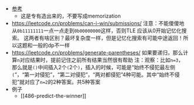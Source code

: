 - [参考](https://en.wikipedia.org/wiki/Memoization)
  - 这是专有造出来的，不要写成memorization
- https://leetcode.cn/problems/can-i-win/submissions/
注意：不能傻傻地从`0b11111111`一点一点走到`0b00000000`这样，否则TLE
应该从0开始记忆化搜索。
这两者有啥区别？最坏复杂度一样，但是记忆化搜索有可能中途返回！所以这题和一般的dp不一样
- https://leetcode.cn/problems/generate-parentheses/
如果要递归，那么计算`n`对应结果时，提前记住之前所有结果当然很有帮助
注：观察：比如`n=3`，那么就是`()`中间插入2个`(`2个`)`，插入的时候，可能是“始终不侵犯最左侧`(`”，“第一对侵犯”，“第二对侵犯”，“两对都侵犯”4种可能。其中“始终不侵犯”就对应了`n=2`的2种答案。共5种答案
- 例子
  - [[486-predict-the-winner]]